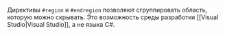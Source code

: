 
Директивы `#region` и `#endregion` позволяют сгруппировать область, которую можно скрывать. Это возможность среды разработки [[Visual Studio|Visual Studio]], а не языка C#.